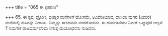 +++
title = "065 ಈ ಕೃಪನನೀ"

+++
65. ಈ ಕೃಪ, ದ್ರೋಣ, ಭೀಷ್ಮರ ಮನೆಗಳಿಗೆ ಹೋಗದೇ, ಅವಿವೇಕಿಯಾದ,  ದಾಸಿಯ ಮಗನ (ವಿದುರ) ಮನೆಯಲ್ಲಿ ಹಸಿವನ್ನು ನೀಗಿದಿರಿ. ನಿಮ್ಮನ್ನು ಸಾಕಿದವನು ನಂದಗೋಪನು. ಈ ದುರ್ವತನೆಯು ನಿಮಗೆ ಒಪ್ಪುವುದೆ ಅಲ್ಲವೆ ? ನಿಮಗೇಕೆ ರಾಜಧರ್ಮವೆಂದು ನಗುತ್ತ ದುಯೋಧನನು ನುಡಿದನು.